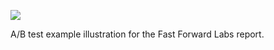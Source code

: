![](https://db-feed.s3.amazonaws.com/legacy/Screen_Shot_2016-10-07_at_4_31_37_PM-1475877322511.png)

A/B test example illustration for the Fast Forward Labs report.
